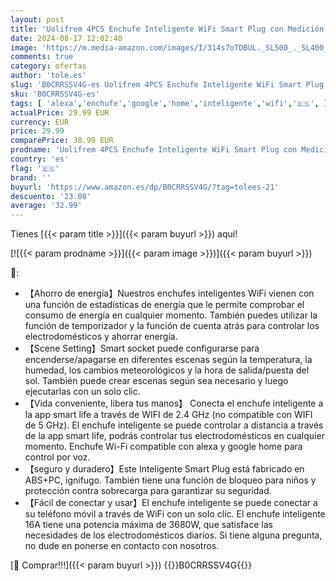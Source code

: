 ```yaml
---
layout: post
title: 'Uolifrem 4PCS Enchufe Inteligente WiFi Smart Plug con Medición de Corriente Enchufe WiFi Control por Voz a Través de Google Home y Alexa Control Remoto Smart Socket 16A con Función de Temporizador'
date: 2024-08-17 12:02:40
image: 'https://m.media-amazon.com/images/I/314s7oTDBUL._SL500_._SL400_.jpg'
comments: true
category: ofertas
author: 'tole.es'
slug: 'B0CRRSSV4G-es Uolifrem 4PCS Enchufe Inteligente WiFi Smart Plug con...'
sku: 'B0CRRSSV4G-es'
tags: [ 'alexa','enchufe','google','home','inteligente','wifi','🇪🇸', ]
actualPrice: 29.99 EUR
currency: EUR
price: 29.99
comparePrice: 38.99 EUR
prodname: 'Uolifrem 4PCS Enchufe Inteligente WiFi Smart Plug con Medición de Corriente Enchufe WiFi Control por Voz a Través de Google Home y Alexa Control Remoto Smart Socket 16A con Función de Temporizador'
country: 'es'
flag: '🇪🇸'
brand: ''
buyurl: 'https://www.amazon.es/dp/B0CRRSSV4G/?tag=tolees-21'
descuento: '23.08'
average: '32.99'
---
```


Tienes [{{< param title >}}]({{< param buyurl >}}) aqui!

[![{{< param prodname >}}]({{< param image >}})]({{< param buyurl >}})

🔎:

- 【Ahorro de energía】Nuestros enchufes inteligentes WiFi vienen con una función de estadísticas de energía que le permite comprobar el consumo de energía en cualquier momento. También puedes utilizar la función de temporizador y la función de cuenta atrás para controlar los electrodomésticos y ahorrar energía.
- 【Scene Setting】Smart socket puede configurarse para encenderse/apagarse en diferentes escenas según la temperatura, la humedad, los cambios meteorológicos y la hora de salida/puesta del sol. También puede crear escenas según sea necesario y luego ejecutarlas con un solo clic.
- 【Vida conveniente, libera tus manos】 Conecta el enchufe inteligente a la app smart life a través de WIFI de 2.4 GHz (no compatible con WIFI de 5 GHz). El enchufe inteligente se puede controlar a distancia a través de la app smart life, podrás controlar tus electrodomésticos en cualquier momento. Enchufe Wi-Fi compatible con alexa y google home para control por voz.
- 【seguro y duradero】Este Inteligente Smart Plug está fabricado en ABS+PC, ignífugo. También tiene una función de bloqueo para niños y protección contra sobrecarga para garantizar su seguridad.
- 【Fácil de conectar y usar】El enchufe inteligente se puede conectar a su teléfono móvil a través de WiFi con un solo clic. El enchufe inteligente 16A tiene una potencia máxima de 3680W, que satisface las necesidades de los electrodomésticos diarios. Si tiene alguna pregunta, no dude en ponerse en contacto con nosotros.

[🛒 Comprar!!!]({{< param buyurl >}})
{{<world>}}B0CRRSSV4G{{</world>}}
